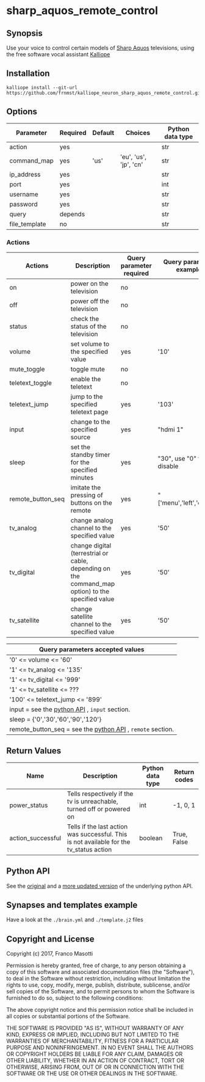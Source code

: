 # sharp_aquos_remote_control

## Synopsis

Use your voice to control certain models of [Sharp Aquos](https://sharp-aquos-remote-control.github.io/index.html) televisions, 
using the free software vocal assistant [Kalliope](https://github.com/kalliope-project/kalliope)

## Installation

    kalliope install --git-url https://github.com/frnmst/kalliope_neuron_sharp_aquos_remote_control.git

## Options

| Parameter     | Required | Default | Choices                   | Python data type |
|-------------- |----------|---------|---------------------------|------------------|
| action        | yes      |         | <See the next table>      |   str
| command_map   | yes      | 'us'    | 'eu', 'us', 'jp', 'cn'    |   str
| ip_address    | yes      |         |                           |   str
| port          | yes      |         |                           |   int
| username      | yes      |         |                           |   str
| password      | yes      |         |                           |   str
| query         | depends  |         |                           |   str
| file_template | no       |         |                           |   str

### Actions

| Actions                | Description                                      | Query parameter required | Query parameter example        |
|------------------------|--------------------------------------------------|---------------------|---------------------------|
| on                     | power on the television                          |   no                |                           |
| off                    | power off the television                         |   no                |                           |
| status                 | check the status of the television               |   no                |                           |
| volume                 | set volume to the specified value                |   yes               | '10'                      |
| mute_toggle            | toggle mute                                      |   no                |                           |
| teletext_toggle        | enable the teletext                              |   no                |                           |
| teletext_jump          | jump to the specified teletext page              |   yes               | '103'                     |
| input                  | change to the specified source                   |   yes               | "hdmi 1"                  |
| sleep                  | set the standby timer for the specified minutes  |   yes               | "30", use "0" to disable  | 
| remote_button_seq      | imitate the pressing of buttons on the remote    |   yes               | "['menu','left','enter']" |
| tv_analog              | change analog channel to the specified value     |   yes               | '50'                      |
| tv_digital             | change digital (terrestrial or cable, depending on the command_map option) to the specified value            |   yes               | '50'                      |
| tv_satellite           | change satellite channel to the specified value  |   yes               | '50'                      |

| Query parameters accepted values      |
|---------------------------------------|
| '0' <= volume <= '60'                 |
| '1' <= tv_analog <= '135'             |
| '1' <= tv_digital <= '999'            |
| '1' <= tv_satellite <= ???            |
| '100' <= teletext_jump <= '899'       |
| input =  see the [python API](https://github.com/sharp-aquos-remote-control/sharp_aquos_rc/blob/master/sharp_aquos_rc/commands/eu.yaml) , `input` section.   |
| sleep = {'0','30','60','90','120'}    |
| remote_button_seq = see the [python API](https://github.com/sharp-aquos-remote-control/blob/master/sharp_aquos_rc/commands/eu.yaml) , `remote` section. |

## Return Values

| Name               | Description         | Python data type | Return codes |
---------------------|---------------------|------------------|--------------|
| power_status        | Tells respectively if the tv is unreachable, turned off or powered on | int | -1, 0, 1 |
| action_successful   | Tells if the last action was successful. This is not available for the tv_status action | boolean | True, False |

## Python API

See the [original](https://github.com/jmoore987/sharp_aquos_rc) and a
[more updated version](https://github.com/frnmst/sharp_aquos_rc)
of the underlying python API.

## Synapses and templates example

Have a look at the `./brain.yml` and `./template.j2` files

## Copyright and License

Copyright (c) 2017, Franco Masotti

Permission is hereby granted, free of charge, to any person obtaining a copy 
of this software and associated documentation files (the "Software"), to deal 
in the Software without restriction, including without limitation the rights 
to use, copy, modify, merge, publish, distribute, sublicense, and/or sell 
copies of the Software, and to permit persons to whom the Software is 
furnished to do so, subject to the following conditions:

The above copyright notice and this permission notice shall be included in all 
copies or substantial portions of the Software.

THE SOFTWARE IS PROVIDED "AS IS", WITHOUT WARRANTY OF ANY KIND, EXPRESS OR 
IMPLIED, INCLUDING BUT NOT LIMITED TO THE WARRANTIES OF MERCHANTABILITY, 
FITNESS FOR A PARTICULAR PURPOSE AND NONINFRINGEMENT. IN NO EVENT SHALL THE 
AUTHORS OR COPYRIGHT HOLDERS BE LIABLE FOR ANY CLAIM, DAMAGES OR OTHER 
LIABILITY, WHETHER IN AN ACTION OF CONTRACT, TORT OR OTHERWISE, ARISING FROM, 
OUT OF OR IN CONNECTION WITH THE SOFTWARE OR THE USE OR OTHER DEALINGS IN THE 
SOFTWARE.

